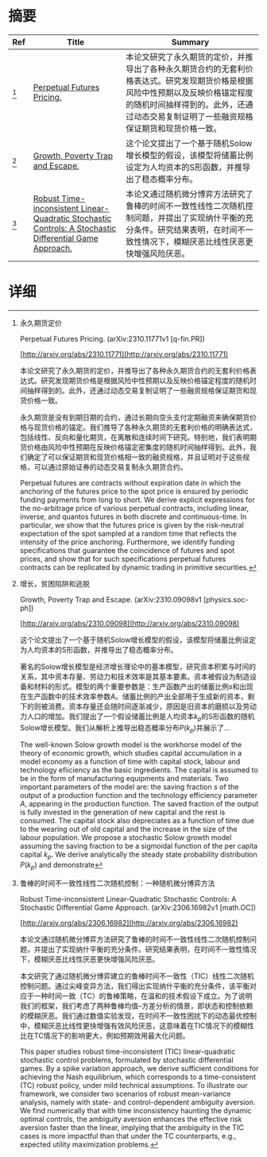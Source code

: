 # 摘要

| Ref | Title | Summary |
| --- | --- | --- |
| [^1] | [Perpetual Futures Pricing.](http://arxiv.org/abs/2310.11771) | 本论文研究了永久期货的定价，并推导出了各种永久期货合约的无套利价格表达式。研究发现期货价格是根据风险中性预期以及反映价格锚定程度的随机时间抽样得到的。此外，还通过动态交易复制证明了一些融资规格保证期货和现货价格一致。 |
| [^2] | [Growth, Poverty Trap and Escape.](http://arxiv.org/abs/2310.09098) | 这个论文提出了一个基于随机Solow增长模型的假设，该模型将储蓄比例设定为人均资本的S形函数，并推导出了稳态概率分布。 |
| [^3] | [Robust Time-inconsistent Linear-Quadratic Stochastic Controls: A Stochastic Differential Game Approach.](http://arxiv.org/abs/2306.16982) | 本论文通过随机微分博弈方法研究了鲁棒的时间不一致性线性二次随机控制问题，并提出了实现纳什平衡的充分条件。研究结果表明，在时间不一致性情况下，模糊厌恶比线性厌恶更快增强风险厌恶。 |

# 详细

[^1]: 永久期货定价

    Perpetual Futures Pricing. (arXiv:2310.11771v1 [q-fin.PR])

    [http://arxiv.org/abs/2310.11771](http://arxiv.org/abs/2310.11771)

    本论文研究了永久期货的定价，并推导出了各种永久期货合约的无套利价格表达式。研究发现期货价格是根据风险中性预期以及反映价格锚定程度的随机时间抽样得到的。此外，还通过动态交易复制证明了一些融资规格保证期货和现货价格一致。

    

    永久期货是没有到期日期的合约，通过长期向空头支付定期融资来确保期货价格与现货价格的锚定。我们推导了各种永久期货的无套利价格的明确表达式，包括线性、反向和量化期货，在离散和连续时间下研究。特别地，我们表明期货价格由风险中性预期在反映价格锚定密集度的随机时间抽样得到。此外，我们确定了可以保证期货和现货价格相一致的融资规格，并且证明对于这些规格，可以通过原始证券的动态交易复制永久期货合约。

    Perpetual futures are contracts without expiration date in which the anchoring of the futures price to the spot price is ensured by periodic funding payments from long to short. We derive explicit expressions for the no-arbitrage price of various perpetual contracts, including linear, inverse, and quantos futures in both discrete and continuous-time. In particular, we show that the futures price is given by the risk-neutral expectation of the spot sampled at a random time that reflects the intensity of the price anchoring. Furthermore, we identify funding specifications that guarantee the coincidence of futures and spot prices, and show that for such specifications perpetual futures contracts can be replicated by dynamic trading in primitive securities.
    
[^2]: 增长，贫困陷阱和逃脱

    Growth, Poverty Trap and Escape. (arXiv:2310.09098v1 [physics.soc-ph])

    [http://arxiv.org/abs/2310.09098](http://arxiv.org/abs/2310.09098)

    这个论文提出了一个基于随机Solow增长模型的假设，该模型将储蓄比例设定为人均资本的S形函数，并推导出了稳态概率分布。

    

    著名的Solow增长模型是经济增长理论中的基本模型，研究资本积累与时间的关系，其中资本存量、劳动力和技术效率是其基本要素。资本被假设为制造设备和材料的形式。模型的两个重要参数是：生产函数产出的储蓄比例$s$和出现在生产函数中的技术效率参数$A$。储蓄比例的产出全部用于生成新的资本，剩下的则被消费。资本存量还会随时间逐渐减少，原因是旧资本的磨损以及劳动力人口的增加。我们提出了一个假设储蓄比例是人均资本$k_p$的S形函数的随机Solow增长模型。我们从解析上推导出稳态概率分布$P(k_p)$并展示了…

    The well-known Solow growth model is the workhorse model of the theory of economic growth, which studies capital accumulation in a model economy as a function of time with capital stock, labour and technology efiiciency as the basic ingredients. The capital is assumed to be in the form of manufacturing equipments and materials. Two important parameters of the model are: the saving fraction $s$ of the output of a production function and the technology efficiency parameter $A$, appearing in the production function. The saved fraction of the output is fully invested in the generation of new capital and the rest is consumed. The capital stock also depreciates as a function of time due to the wearing out of old capital and the increase in the size of the labour population. We propose a stochastic Solow growth model assuming the saving fraction to be a sigmoidal function of the per capita capital $k_p$. We derive analytically the steady state probability distribution $P(k_p)$ and demonstrate
    
[^3]: 鲁棒的时间不一致性线性二次随机控制：一种随机微分博弈方法

    Robust Time-inconsistent Linear-Quadratic Stochastic Controls: A Stochastic Differential Game Approach. (arXiv:2306.16982v1 [math.OC])

    [http://arxiv.org/abs/2306.16982](http://arxiv.org/abs/2306.16982)

    本论文通过随机微分博弈方法研究了鲁棒的时间不一致性线性二次随机控制问题，并提出了实现纳什平衡的充分条件。研究结果表明，在时间不一致性情况下，模糊厌恶比线性厌恶更快增强风险厌恶。

    

    本文研究了通过随机微分博弈建立的鲁棒时间不一致性（TIC）线性二次随机控制问题。通过尖峰变异方法，我们得出实现纳什平衡的充分条件，该平衡对应于一种时间一致（TC）的鲁棒策略，在温和的技术假设下成立。为了说明我们的框架，我们考虑了两种鲁棒均值–方差分析的情景，即状态和控制依赖的模糊厌恶。我们通过数值实验发现，在时间不一致性困扰下的动态最优控制中，模糊厌恶比线性更快增强有效风险厌恶，这意味着在TIC情况下的模糊性比在TC情况下的影响更大，例如预期效用最大化问题。

    This paper studies robust time-inconsistent (TIC) linear-quadratic stochastic control problems, formulated by stochastic differential games. By a spike variation approach, we derive sufficient conditions for achieving the Nash equilibrium, which corresponds to a time-consistent (TC) robust policy, under mild technical assumptions. To illustrate our framework, we consider two scenarios of robust mean-variance analysis, namely with state- and control-dependent ambiguity aversion. We find numerically that with time inconsistency haunting the dynamic optimal controls, the ambiguity aversion enhances the effective risk aversion faster than the linear, implying that the ambiguity in the TIC cases is more impactful than that under the TC counterparts, e.g., expected utility maximization problems.
    

